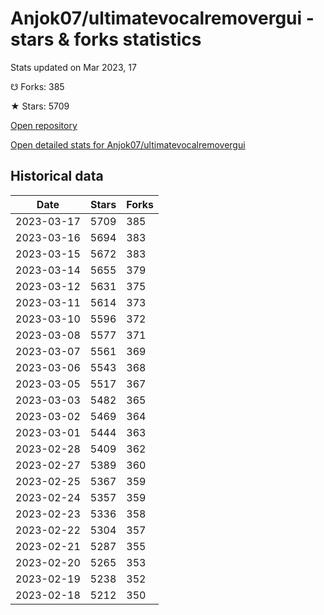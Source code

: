 # Anjok07/ultimatevocalremovergui - stars & forks statistics

Stats updated on Mar 2023, 17

☋ Forks: 385

★ Stars: 5709

[Open repository](https://github.com/Anjok07/ultimatevocalremovergui)

[Open detailed stats for Anjok07/ultimatevocalremovergui](https://reviewgithub.com/rep/Anjok07/ultimatevocalremovergui)

## Historical data
| Date | Stars | Forks |
|------|-------|-------|
| 2023-03-17 | 5709 | 385 | 
| 2023-03-16 | 5694 | 383 | 
| 2023-03-15 | 5672 | 383 | 
| 2023-03-14 | 5655 | 379 | 
| 2023-03-12 | 5631 | 375 | 
| 2023-03-11 | 5614 | 373 | 
| 2023-03-10 | 5596 | 372 | 
| 2023-03-08 | 5577 | 371 | 
| 2023-03-07 | 5561 | 369 | 
| 2023-03-06 | 5543 | 368 | 
| 2023-03-05 | 5517 | 367 | 
| 2023-03-03 | 5482 | 365 | 
| 2023-03-02 | 5469 | 364 | 
| 2023-03-01 | 5444 | 363 | 
| 2023-02-28 | 5409 | 362 | 
| 2023-02-27 | 5389 | 360 | 
| 2023-02-25 | 5367 | 359 | 
| 2023-02-24 | 5357 | 359 | 
| 2023-02-23 | 5336 | 358 | 
| 2023-02-22 | 5304 | 357 | 
| 2023-02-21 | 5287 | 355 | 
| 2023-02-20 | 5265 | 353 | 
| 2023-02-19 | 5238 | 352 | 
| 2023-02-18 | 5212 | 350 | 

